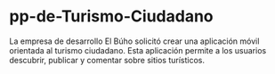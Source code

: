 # pp-de-Turismo-Ciudadano
La empresa de desarrollo El Búho solicitó crear una aplicación móvil orientada al turismo ciudadano. Esta aplicación permite a los usuarios descubrir, publicar y comentar sobre sitios turísticos.
